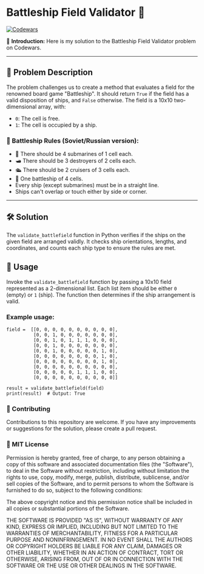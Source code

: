 # Battleship Field Validator 🚢

[![Codewars](https://img.shields.io/badge/Codewars-Problem-red?style=for-the-badge&logo=codewars)](https://www.codewars.com/kata/52bb6539a4cf1b12d90005b7/train/python)

🎯 **Introduction:** Here is my solution to the Battleship Field Validator problem on Codewars.

---

## 📜 Problem Description
The problem challenges us to create a method that evaluates a field for the renowned board game "Battleship". It should return `True` if the field has a valid disposition of ships, and `False` otherwise. The field is a 10x10 two-dimensional array, with:
- `0`: The cell is free.
- `1`: The cell is occupied by a ship.

### 🚢 Battleship Rules (Soviet/Russian version):

- 🚤 There should be 4 submarines of 1 cell each.
- 🛥️ There should be 3 destroyers of 2 cells each.
- 🛳️ There should be 2 cruisers of 3 cells each.
- 🚢 One battleship of 4 cells.
- Every ship (except submarines) must be in a straight line.
- Ships can't overlap or touch either by side or corner.

---

## 🛠 Solution
The `validate_battlefield` function in Python verifies if the ships on the given field are arranged validly. It checks ship orientations, lengths, and coordinates, and counts each ship type to ensure the rules are met.

## 🚀 Usage
Invoke the `validate_battlefield` function by passing a 10x10 field represented as a 2-dimensional list. Each list item should be either `0` (empty) or `1` (ship). The function then determines if the ship arrangement is valid.

### Example usage:
    field =  [[0, 0, 0, 0, 0, 0, 0, 0, 0, 0],
              [0, 0, 1, 0, 0, 0, 0, 0, 0, 0],
              [0, 0, 1, 0, 1, 1, 1, 0, 0, 0],
              [0, 0, 1, 0, 0, 0, 0, 0, 0, 0],
              [0, 0, 1, 0, 0, 0, 0, 0, 1, 0],
              [0, 0, 0, 0, 0, 0, 0, 0, 1, 0],
              [0, 0, 0, 0, 0, 0, 0, 0, 1, 0],
              [0, 0, 0, 0, 0, 0, 0, 0, 0, 0],
              [0, 0, 0, 0, 0, 1, 1, 1, 0, 0],
              [0, 0, 0, 0, 0, 0, 0, 0, 0, 0]]

    result = validate_battlefield(field)
    print(result)  # Output: True   
    
### 🤝 Contributing
Contributions to this repository are welcome. If you have any improvements or suggestions for the solution, please create a pull request.

### 📜 MIT License

Permission is hereby granted, free of charge, to any person obtaining a copy
of this software and associated documentation files (the "Software"), to deal
in the Software without restriction, including without limitation the rights
to use, copy, modify, merge, publish, distribute, sublicense, and/or sell
copies of the Software, and to permit persons to whom the Software is
furnished to do so, subject to the following conditions:

The above copyright notice and this permission notice shall be included in all
copies or substantial portions of the Software.

THE SOFTWARE IS PROVIDED "AS IS", WITHOUT WARRANTY OF ANY KIND, EXPRESS OR
IMPLIED, INCLUDING BUT NOT LIMITED TO THE WARRANTIES OF MERCHANTABILITY,
FITNESS FOR A PARTICULAR PURPOSE AND NONINFRINGEMENT. IN NO EVENT SHALL THE
AUTHORS OR COPYRIGHT HOLDERS BE LIABLE FOR ANY CLAIM, DAMAGES OR OTHER
LIABILITY, WHETHER IN AN ACTION OF CONTRACT, TORT OR OTHERWISE, ARISING FROM,
OUT OF OR IN CONNECTION WITH THE SOFTWARE OR THE USE OR OTHER DEALINGS IN THE
SOFTWARE.

